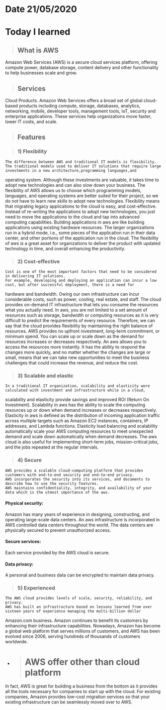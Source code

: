 # Date 21/05/2020
# Today I learned
> ## What is AWS
Amazon Web Services (AWS) is a secure cloud services platform, offering compute power, database storage, content
delivery and other functionality to help businesses scale and grow.

> ## Services 
Cloud Products. Amazon Web Services offers a broad set of global cloud-based products including compute,
storage, databases, analytics, networking, mobile, developer tools, management tools, IoT, security and enterprise applications. 
These services help organizations move faster, lower IT costs, and scale.

> ## Features 

> ### 1) Flexibility 
	The difference between AWS and traditional IT models is flexibility.
	The traditional models used to deliver IT solutions that require large investments in a new architecture,programming languages,and 
  operating system. Although these investments are valuable, it takes time to adopt new technologies and can also slow down your
  business.
  The flexibility of AWS allows us to choose which programming models, languages, and operating systems are better suited for their 
  project, so we do not have to learn new skills to adopt new technologies.
	Flexibility means that migrating legacy applications to the cloud is easy, and cost-effective. Instead of re-writing the applications
  to adopt new technologies, you just need to move the applications to the cloud and tap into advanced computing capabilities.
	Building applications in aws are like building applications using existing hardware resources.
	The larger organizations run in a hybrid mode, i.e., some pieces of the application run in their data center, and other portions of 
  the application run in the cloud.
	The flexibility of aws is a great asset for organizations to deliver the product with updated technology in time, and overall
  enhancing the productivity.
  
> ### 2) Cost-effective 
	Cost is one of the most important factors that need to be considered in delivering IT solutions.
	For example, developing and deploying an application can incur a low cost, but after successful deployment, there is a need for 
  hardware and bandwidth. Owing our own infrastructure can incur considerable costs, such as power, cooling, real estate, and staff.
	The cloud provides on-demand IT infrastructure that lets you consume the resources what you actually need. In aws, you are not limited
  to a set amount of resources such as storage, bandwidth or computing resources as it is very difficult to predict the requirements of
  every resource. Therefore, we can say that the cloud provides flexibility by maintaining the right balance of resources.
	AWS provides no upfront investment, long-term commitment, or minimum spend.
	You can scale up or scale down as the demand for resources increases or decreases respectively.
	An aws allows you to access the resources more instantly. It has the ability to respond the changes more quickly, and no matter 
  whether the changes are large or small, means that we can take new opportunities to meet the business challenges that could increase 
  the revenue, and reduce the cost.
  
> ### 3) Scalable and elastic
	In a traditional IT organization, scalability and elasticity were calculated with investment and infrastructure while in a cloud,
  scalability and elasticity provide savings and improved ROI (Return On Investment).
	Scalability in aws has the ability to scale the computing resources up or down when demand increases or decreases respectively.
	Elasticity in aws is defined as the distribution of incoming application traffic across multiple targets such as Amazon EC2 instances,
  containers, IP addresses, and Lambda functions.
	Elasticity load balancing and scalability automatically scale your AWS computing resources to meet unexpected demand and scale
  down automatically when demand decreases.
	The aws cloud is also useful for implementing short-term jobs, mission-critical jobs, and the jobs repeated at the regular intervals.
  
> ### 4) Secure
	AWS provides a scalable cloud-computing platform that provides customers with end-to-end security and end-to-end privacy.
	AWS incorporates the security into its services, and documents to describe how to use the security features.
	AWS maintains confidentiality, integrity, and availability of your data which is the utmost importance of the aws.
#### Physical security:
Amazon has many years of experience in designing, constructing, and operating large-scale data centers.
An aws infrastructure is incorporated in AWS controlled data centers throughout the world. The data centers are physically secured 
to prevent unauthorized access.
#### Secure services:
Each service provided by the AWS cloud is secure.
#### Data privacy: 
A personal and business data can be encrypted to maintain data privacy.

> ### 5) Experienced
	The AWS cloud provides levels of scale, security, reliability, and privacy.
	AWS has built an infrastructure based on lessons learned from over sixteen years of experience managing the multi-billion dollar
  Amazon.com business.
	Amazon continues to benefit its customers by enhancing their infrastructure capabilities.
	Nowadays, Amazon has become a global web platform that serves millions of customers, and AWS has been evolved since 2006,
  serving hundreds of thousands of customers worldwide.


- > # AWS offer other than cloud platform

In fact, AWS is great for building a business from the bottom as it provides all the tools necessary for companies to start up with 
the cloud. For existing companies, Amazon provides low-cost migration services so that your existing infrastructure can be seamlessly
moved over to AWS.

